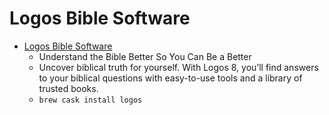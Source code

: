 # Logos Bible Software
- [Logos Bible Software](https://www.logos.com/)
  -  Understand the Bible Better So You Can Be a Better
  - Uncover biblical truth for yourself. With Logos 8, you’ll find answers to your biblical questions with easy-to-use tools and a library of trusted books.
  - `brew cask install logos`
